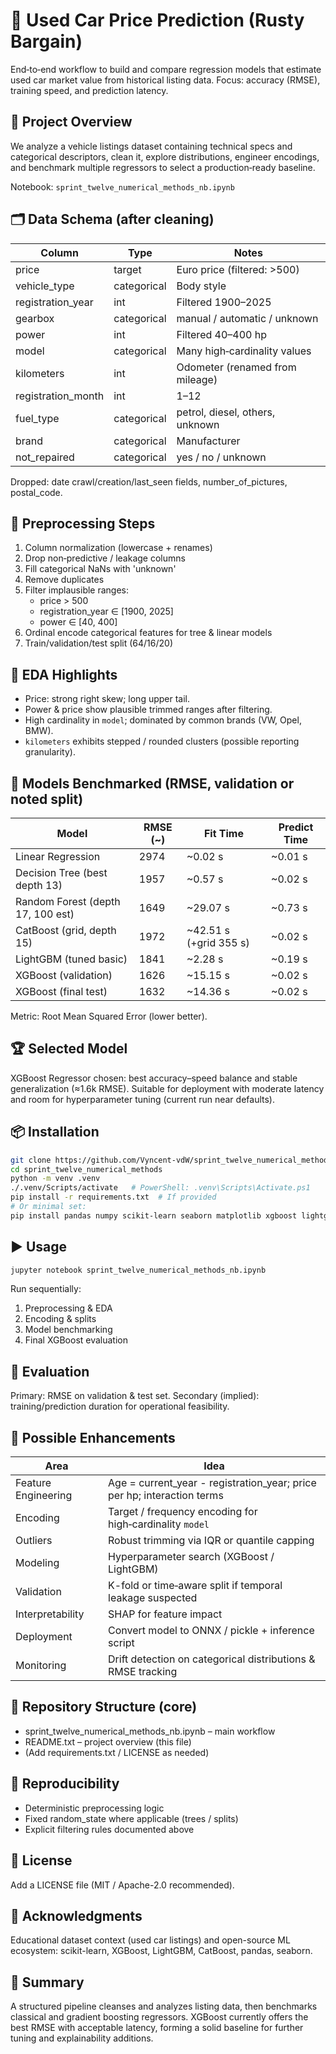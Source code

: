 # 🚗 Used Car Price Prediction (Rusty Bargain)

End‑to‑end workflow to build and compare regression models that estimate used car market value from historical listing data. Focus: accuracy (RMSE), training speed, and prediction latency.

## 📌 Project Overview
We analyze a vehicle listings dataset containing technical specs and categorical descriptors, clean it, explore distributions, engineer encodings, and benchmark multiple regressors to select a production‑ready baseline.

Notebook: `sprint_twelve_numerical_methods_nb.ipynb`

## 🗂️ Data Schema (after cleaning)
| Column | Type | Notes |
|--------|------|-------|
| price | target | Euro price (filtered: >500) |
| vehicle_type | categorical | Body style |
| registration_year | int | Filtered 1900–2025 |
| gearbox | categorical | manual / automatic / unknown |
| power | int | Filtered 40–400 hp |
| model | categorical | Many high‑cardinality values |
| kilometers | int | Odometer (renamed from mileage) |
| registration_month | int | 1–12 |
| fuel_type | categorical | petrol, diesel, others, unknown |
| brand | categorical | Manufacturer |
| not_repaired | categorical | yes / no / unknown |

Dropped: date crawl/creation/last_seen fields, number_of_pictures, postal_code.

## 🧹 Preprocessing Steps
1. Column normalization (lowercase + renames)
2. Drop non‑predictive / leakage columns
3. Fill categorical NaNs with 'unknown'
4. Remove duplicates
5. Filter implausible ranges:
   - price > 500
   - registration_year ∈ [1900, 2025]
   - power ∈ [40, 400]
6. Ordinal encode categorical features for tree & linear models
7. Train/validation/test split (64/16/20)

## 🔎 EDA Highlights
- Price: strong right skew; long upper tail.
- Power & price show plausible trimmed ranges after filtering.
- High cardinality in `model`; dominated by common brands (VW, Opel, BMW).
- `kilometers` exhibits stepped / rounded clusters (possible reporting granularity).

## 🧪 Models Benchmarked (RMSE, validation or noted split)
| Model | RMSE (~) | Fit Time | Predict Time |
|-------|----------|----------|--------------|
| Linear Regression | 2974 | ~0.02 s | ~0.01 s |
| Decision Tree (best depth 13) | 1957 | ~0.57 s | ~0.02 s |
| Random Forest (depth 17, 100 est) | 1649 | ~29.07 s | ~0.73 s |
| CatBoost (grid, depth 15) | 1972 | ~42.51 s (+grid 355 s) | ~0.02 s |
| LightGBM (tuned basic) | 1841 | ~2.28 s | ~0.19 s |
| XGBoost (validation) | 1626 | ~15.15 s | ~0.02 s |
| XGBoost (final test) | 1632 | ~14.36 s | ~0.02 s |

Metric: Root Mean Squared Error (lower better).

## 🏆 Selected Model
XGBoost Regressor chosen: best accuracy–speed balance and stable generalization (≈1.6k RMSE). Suitable for deployment with moderate latency and room for hyperparameter tuning (current run near defaults).

## 📦 Installation
```bash
git clone https://github.com/Vyncent-vdW/sprint_twelve_numerical_methods.git
cd sprint_twelve_numerical_methods
python -m venv .venv
./.venv/Scripts/activate   # PowerShell: .venv\Scripts\Activate.ps1
pip install -r requirements.txt  # If provided
# Or minimal set:
pip install pandas numpy scikit-learn seaborn matplotlib xgboost lightgbm catboost
```

## ▶️ Usage
```bash
jupyter notebook sprint_twelve_numerical_methods_nb.ipynb
```
Run sequentially:
1. Preprocessing & EDA
2. Encoding & splits
3. Model benchmarking
4. Final XGBoost evaluation

## 📐 Evaluation
Primary: RMSE on validation & test set.
Secondary (implied): training/prediction duration for operational feasibility.

## 🧩 Possible Enhancements
| Area | Idea |
|------|------|
| Feature Engineering | Age = current_year - registration_year; price per hp; interaction terms |
| Encoding | Target / frequency encoding for high‑cardinality `model` |
| Outliers | Robust trimming via IQR or quantile capping |
| Modeling | Hyperparameter search (XGBoost / LightGBM) |
| Validation | K-fold or time‑aware split if temporal leakage suspected |
| Interpretability | SHAP for feature impact |
| Deployment | Convert model to ONNX / pickle + inference script |
| Monitoring | Drift detection on categorical distributions & RMSE tracking |

## 📁 Repository Structure (core)
- sprint_twelve_numerical_methods_nb.ipynb – main workflow
- README.txt – project overview (this file)
- (Add requirements.txt / LICENSE as needed)

## 🔄 Reproducibility
- Deterministic preprocessing logic
- Fixed random_state where applicable (trees / splits)
- Explicit filtering rules documented above

## 📄 License
Add a LICENSE file (MIT / Apache-2.0 recommended).

## 🙏 Acknowledgments
Educational dataset context (used car listings) and open-source ML ecosystem: scikit-learn, XGBoost, LightGBM, CatBoost, pandas, seaborn.

## 🏁 Summary
A structured pipeline cleanses and analyzes listing data, then benchmarks classical and gradient boosting regressors. XGBoost currently offers the best RMSE with acceptable latency, forming a solid baseline for further tuning and explainability additions.